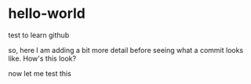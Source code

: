 # hello-world
test to learn github

so, here I am adding a bit more detail before seeing what a commit looks like.  How's this look?

now let me test this 